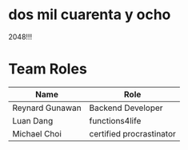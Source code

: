# dos mil cuarenta y ocho
2048!!!

# Team Roles
|        Name      |             Role             |
| ---------------- | ---------------------------- |
| Reynard Gunawan  |       Backend Developer      |
|     Luan Dang    |        functions4life        |
|   Michael Choi   |   certified procrastinator   |
